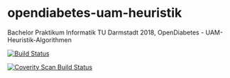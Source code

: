 # opendiabetes-uam-heuristik
Bachelor Praktikum Informatik TU Darmstadt 2018, OpenDiabetes - UAM-Heuristik-Algorithmen

[![Build Status](https://travis-ci.org/TUDa-BP-11/opendiabetes-uam-heuristik.png?branch=master)](https://travis-ci.org/TUDa-BP-11/opendiabetes-uam-heuristik)

<a href="https://scan.coverity.com/projects/tuda-bp-11-opendiabetes-uam-heuristik">
  <img alt="Coverity Scan Build Status"
       src="https://scan.coverity.com/projects/17161/badge.svg"/>
</a>
